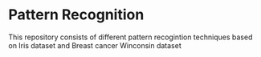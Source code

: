 # Pattern Recognition

This repository consists of different pattern recogintion techniques based on Iris dataset and Breast cancer Winconsin dataset
